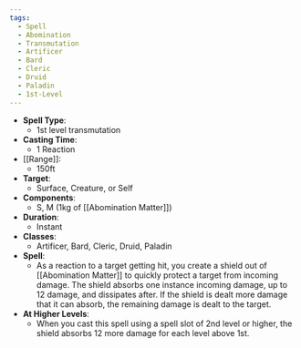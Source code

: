 ```yaml
---
tags:
  - Spell
  - Abomination
  - Transmutation
  - Artificer
  - Bard
  - Cleric
  - Druid
  - Paladin
  - 1st-Level
---
```

- **Spell Type**:
	- 1st level transmutation
- **Casting Time**:
	- 1 Reaction
- [[Range]]:
	- 150ft
- **Target**:
	- Surface, Creature, or Self
- **Components**:
	- S, M (1kg of [[Abomination Matter]])
- **Duration**:
	- Instant
- **Classes**:
	- Artificer, Bard, Cleric, Druid, Paladin
- **Spell**:
	- As a reaction to a target getting hit, you create a shield out of [[Abomination Matter]] to quickly protect a target from incoming damage. The shield absorbs one instance incoming damage, up to 12 damage, and dissipates after. If the shield is dealt more damage that it can absorb, the remaining damage is dealt to the target.
- **At Higher Levels**:
	- When you cast this spell using a spell slot of 2nd level or higher, the shield absorbs 12 more damage for each level above 1st.
